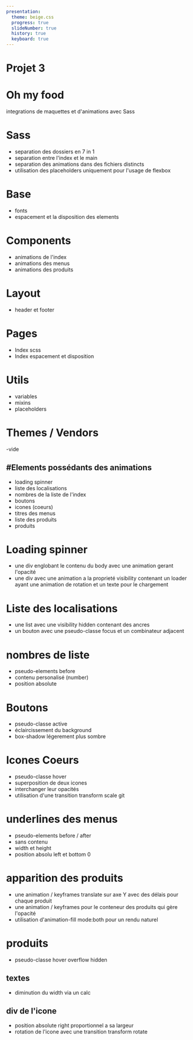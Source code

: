 ```yaml
---
presentation:
  theme: beige.css
  progress: true
  slideNumber: true
  history: true
  keyboard: true
---
```


<!-- slide -->

# Projet 3
# Oh my food 
 integrations de maquettes et d'animations avec Sass  

<!-- slide -->

# Sass

- separation des dossiers en 7 in 1
- separation entre l'index et le main
- separation des animations dans des fichiers distincts
- utilisation des placeholders uniquement pour l'usage de flexbox

<!-- slide -->

# Base

- fonts 
- espacement et la disposition des elements 

<!-- slide -->

# Components

- animations de l'index
- animations des menus
- animations des produits

<!-- slide -->

# Layout

- header et footer

<!-- slide -->

# Pages

- Index scss
- Index espacement et disposition 

<!-- slide -->

# Utils

- variables
- mixins
- placeholders

<!-- slide -->

# Themes / Vendors

 -vide

<!-- slide -->

## #Elements possédants des animations
- loading spinner
- liste des localisations
- nombres de la liste de l'index 
- boutons 
- icones (coeurs)
- titres des menus 
- liste des produits 
- produits 

<!-- slide -->
# Loading spinner

- une div englobant le contenu du body avec une animation gerant l'opacité
- une div avec une animation a la proprieté visibility contenant un loader ayant une animation de rotation et un texte pour le  chargement 

<!-- slide -->
# Liste des localisations

- une list avec une visibility hidden contenant des ancres
- un bouton avec une pseudo-classe focus et un combinateur adjacent

<!-- slide -->

# nombres de liste

- pseudo-elements before 
- contenu personalisé (number)
- position absolute

<!-- slide -->

# Boutons 

- pseudo-classe active 
- éclaircissement du background 
- box-shadow légerement plus sombre 

<!-- slide -->

# Icones Coeurs

- pseudo-classe hover
- superposition de deux icones 
- interchanger leur opacités 
- utilisation d'une transition transform scale
git

<!-- slide -->

# underlines des menus 

- pseudo-elements before / after
- sans contenu
- width et height 
- position absolu left et bottom 0

<!-- slide -->

# apparition des produits

- une animation / keyframes translate sur axe Y avec des délais pour chaque produit
- une animation / keyframes pour le conteneur des produits qui gère l'opacité 
- utilisation d'animation-fill mode:both pour un rendu naturel 

<!-- slide -->

# produits 

- pseudo-classe hover
overflow hidden 

<!-- slide -->

## textes 

- diminution du width via un calc

<!-- slide -->
##  div de l'icone

- position absolute right proportionnel a sa largeur  
- rotation de l'icone avec une transition transform rotate 